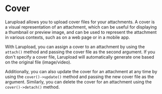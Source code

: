 # Cover

Larupload allows you to upload cover files for your attachments. A cover is a visual representation of an attachment, which can be useful for displaying a thumbnail or preview image, and can be used to represent the attachment in various contexts, such as on a web page or in a mobile app.

With Larupload, you can assign a cover to an attachment by using the `attach()` method and passing the cover file as the second argument. If you don't specify a cover file, Larupload will automatically generate one based on the original file (image/video).

Additionally, you can also update the cover for an attachment at any time by using the `cover()->update()` method and passing the new cover file as the argument. Similarly, you can delete the cover for an attachment using the `cover()->detach()` method.



